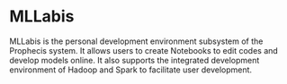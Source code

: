 # MLLabis



MLLabis is the personal development environment subsystem of the Prophecis system. It allows users to create Notebooks to edit codes and develop models online. It also supports the integrated development environment of Hadoop and Spark to facilitate user development. 

